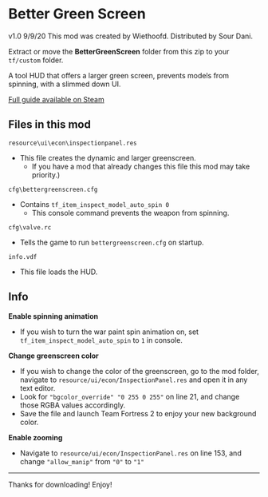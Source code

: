 # Better Green Screen
v1.0 9/9/20
This mod was created by Wiethoofd.
Distributed by Sour Dani.

Extract or move the **BetterGreenScreen** folder from this zip to your `tf/custom` folder.

A tool HUD that offers a larger green screen, prevents models from spinning, with a slimmed down UI.

[Full guide available on Steam](https://steamcommunity.com/sharedfiles/filedetails/?id=2224490198)

## Files in this mod

`resource\ui\econ\inspectionpanel.res` 
- This file creates the dynamic and larger greenscreen.
    - If you have a mod that already changes this file this mod may take priority.)

`cfg\bettergreenscreen.cfg`
- Contains `tf_item_inspect_model_auto_spin 0`
    - This console command prevents the weapon from spinning.

`cfg\valve.rc`
- Tells the game to run `bettergreenscreen.cfg` on startup.

`info.vdf`
- This file loads the HUD.

## Info
**Enable spinning animation**
- If you wish to turn the war paint spin animation on, set `tf_item_inspect_model_auto_spin` to `1` in console.

**Change greenscreen color**
- If you wish to change the color of the greenscreen, go to the mod folder, navigate to `resource/ui/econ/InspectionPanel.res` and open it in any text editor.
- Look for `"bgcolor_override" "0 255 0 255"` on line 21, and change those RGBA values accordingly.
- Save the file and launch Team Fortress 2 to enjoy your new background color.

**Enable zooming**
- Navigate to `resource/ui/econ/InspectionPanel.res` on line 153, and change `"allow_manip"` from `"0"` to `"1"`

---
Thanks for downloading! Enjoy!

